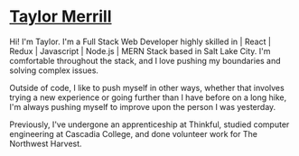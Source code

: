 # [Taylor Merrill](http://www.tmerrill.net/)

Hi! I'm Taylor. I'm a Full Stack Web Developer highly skilled in | React | Redux | Javascript | Node.js | MERN Stack based in Salt Lake City.
I'm comfortable throughout the stack, and I love pushing my boundaries and solving complex issues.

Outside of code, I like to push myself in other ways, whether that involves trying a new experience or going further than I have before on a long hike, I'm always pushing myself to improve upon the person I was yesterday.

Previously, I've undergone an apprenticeship at Thinkful, studied computer engineering at Cascadia College, and done volunteer work for The Northwest Harvest.
